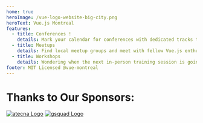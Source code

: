 ```yaml
---
home: true
heroImage: /vue-logo-website-big-city.png
heroText: Vue.js Montreal
features:
  - title: Conferences !
    details: Mark your calendar for conferences with dedicated tracks to your favorite framework and keep track of call for proposals!
  - title: Meetups
    details: Find local meetup groups and meet with fellow Vue.js enthusiasts!
  - title: Workshops
    details: Wondering when the next in-person training session is going to happen? You can find all that information here too!
footer: MIT Licensed @vue-montreal
---
```

# Thanks to Our Sponsors:
[![atecna Logo](/atecna-logo.png "Atecna Logo")](https://www.atecna.ca/)
[![gsquad Logo](/gsquad-logo.png "Gsquad Logo")](https://www.gsquad.com/)
